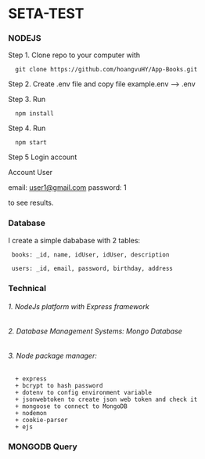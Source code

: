 # SETA-TEST
### NODEJS

Step 1. Clone repo to your computer with

      git clone https://github.com/hoangvuHY/App-Books.git
      
Step 2. Create .env file and copy file example.env --> .env

Step 3. Run
      
      npm install

Step 4. Run

      npm start

Step 5 Login account

Account User

email: user1@gmail.com
password: 1

to see results.

### Database
I create a simple dababase with 2 tables: 
     
     books: _id, name, idUser, idUser, description
     
     users: _id, email, password, birthday, address

### Technical

###### 1. NodeJs platform with Express framework

###### 2. Database Management Systems: Mongo Database

###### 3. Node package manager:
      + express
      + bcrypt to hash password
      + dotenv to config environment variable
      + jsonwebtoken to create json web token and check it
      + mongoose to connect to MongoDB
      + nodemon
      + cookie-parser
      + ejs


### MONGODB Query
######
